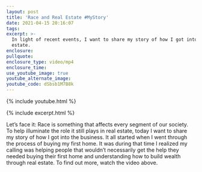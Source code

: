 ```yaml
---
layout: post
title: 'Race and Real Estate #MyStory'
date: 2021-04-15 20:16:07
tags:
excerpt: >-
  In light of recent events, I want to share my story of how I got into real
  estate.
enclosure:
pullquote:
enclosure_type: video/mp4
enclosure_time:
use_youtube_image: true
youtube_alternate_image:
youtube_code: dSbsb1M7B8k
---
```

{% include youtube.html %}

{% include excerpt.html %}

Let’s face it: Race is something that affects every segment of our society. To help illuminate the role it still plays in real estate, today I want to share my story of how I got into the business. It all started when I went through the process of buying my first home. It was during that time I realized my calling was helping people that wouldn’t necessarily get the help they needed buying their first home and understanding how to build wealth through real estate. To find out more, watch the video above.
